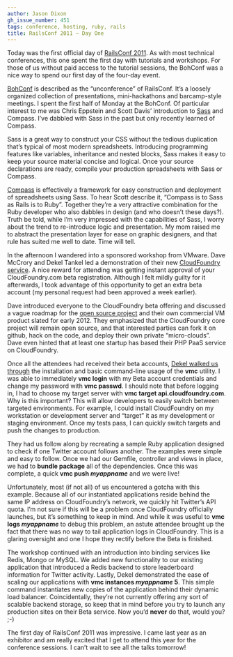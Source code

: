 ```yaml
---
author: Jason Dixon
gh_issue_number: 451
tags: conference, hosting, ruby, rails
title: RailsConf 2011 — Day One
---
```




Today was the first official day of [RailsConf 2011](https://conferences.oreilly.com/rails2011). As with most technical conferences, this one spent the first day with tutorials and workshops. For those of us without paid access to the tutorial sessions, the BohConf was a nice way to spend our first day of the four-day event.

[BohConf](http://bohconf.com/) is described as the “unconference” of RailsConf. It’s a loosely organized collection of presentations, mini-hackathons and barcamp-style meetings. I spent the first half of Monday at the BohConf. Of particular interest to me was Chris Eppstein and Scott Davis’ introduction to [Sass](https://sass-lang.com/) and Compass. I’ve dabbled with Sass in the past but only recently learned of Compass.

Sass is a great way to construct your CSS without the tedious duplication that’s typical of most modern spreadsheets. Introducing programming features like variables, inheritance and nested blocks, Sass makes it easy to keep your source material concise and logical. Once your source declarations are ready, compile your production spreadsheets with Sass or Compass.

[Compass](http://compass-style.org/) is effectively a framework for easy construction and deployment of spreadsheets using Sass. To hear Scott describe it, “Compass is to Sass as Rails is to Ruby”. Together they’re a very attractive combination for the Ruby developer who also dabbles in design (and who doesn’t these days?). Truth be told, while I’m very impressed with the capabilities of Sass, I worry about the trend to re-introduce logic and presentation. My mom raised me to abstract the presentation layer for ease on graphic designers, and that rule has suited me well to date. Time will tell.

In the afternoon I wandered into a sponsored workshop from VMware. Dave McCrory and Dekel Tankel led a demonstration of their new [CloudFoundry service](https://www.cloudfoundry.org/). A nice reward for attending was getting instant approval of your CloudFoundry.com beta registration. Although I felt mildly guilty for it afterwards, I took advantage of this opportunity to get an extra beta account (my personal request had been approved a week earlier). 

Dave introduced everyone to the CloudFoundry beta offering and discussed a vague roadmap for the [open source project](https://github.com/cloudfoundry) and their own commercial VM product slated for early 2012. They emphasized that the CloudFoundry core project will remain open source, and that interested parties can fork it on github, hack on the code, and deploy their own private “micro-clouds”. Dave even hinted that at least one startup has based their PHP PaaS service on CloudFoundry.

Once all the attendees had received their beta accounts, [Dekel walked us through](https://web.archive.org/web/20110519002344/http://support.cloudfoundry.com/entries/20117991-cloud-foundry-workshop-at-railsconf-2011) the installation and basic command-line usage of the **vmc** utility. I was able to immediately **vmc login** with my Beta account credentials and change my password with **vmc passwd**. I should note that before logging in, I had to choose my target server with **vmc target api.cloudfoundry.com**. Why is this important? This will allow developers to easily switch between targeted environments. For example, I could install CloudFoundry on my workstation or development server and “target” it as my development or staging environment. Once my tests pass, I can quickly switch targets and push the changes to production.

They had us follow along by recreating a sample Ruby application designed to check if one Twitter account follows another. The examples were simple and easy to follow. Once we had our Gemfile, controller and views in place, we had to **bundle package** all of the dependencies. Once this was complete, a quick **vmc push *myappname*** and we were live!

Unfortunately, most (if not all) of us encountered a gotcha with this example. Because all of our instantiated applications reside behind the same IP address on CloudFoundry’s network, we quickly hit Twitter’s API quota. I’m not sure if this will be a problem once CloudFoundry officially launches, but it’s something to keep in mind. And while it was useful to **vmc logs *myappname*** to debug this problem, an astute attendee brought up the fact that there was no way to tail application logs in CloudFoundry. This is a glaring oversight and one I hope they rectify before the Beta is finished.

The workshop continued with an introduction into binding services like Redis, Mongo or MySQL. We added new functionality to our existing application that introduced a Redis backend to store leaderboard information for Twitter activity. Lastly, Dekel demonstrated the ease of scaling our applications with **vmc instances *myappname* 5**. This simple command instantiates new copies of the application behind their dynamic load balancer. Coincidentally, they’re not currently offering any sort of scalable backend storage, so keep that in mind before you try to launch any production sites on their Beta service. Now you’d **never** do that, would you? ;-)

The first day of RailsConf 2011 was impressive. I came last year as an exhibitor and am really excited that I get to attend this year for the conference sessions. I can’t wait to see all the talks tomorrow!


